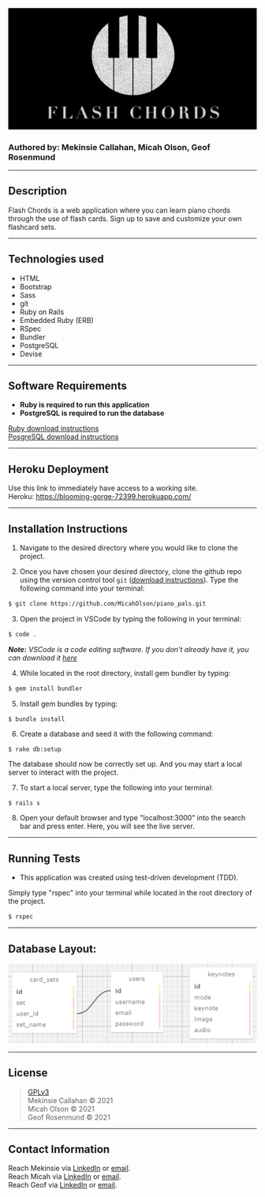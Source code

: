 <div align="center">
  <img src="public/logo_readme.png" alt="Flash Chords logo">
</div>

### Authored by: Mekinsie Callahan, Micah Olson, Geof Rosenmund

* * *

## Description

Flash Chords is a web application where you can learn piano chords through the use of flash cards. Sign up to save and customize your own flashcard sets. 

* * *

## Technologies used

* HTML
* Bootstrap
* Sass
* git
* Ruby on Rails
* Embedded Ruby (ERB)
* RSpec
* Bundler
* PostgreSQL
* Devise

* * *

## Software Requirements
* **Ruby is required to run this application**
* **PostgreSQL is required to run the database**  

 <a href="https://www.learnhowtoprogram.com/ruby-and-rails/getting-started-with-ruby/installing-ruby">Ruby download instructions</a>  
  <a href="https://www.learnhowtoprogram.com/ruby-and-rails/getting-started-with-ruby/installing-postgres">PosgreSQL download instructions</a>  

* * *


## Heroku Deployment

Use this link to immediately have access to a working site.   
Heroku: https://blooming-gorge-72399.herokuapp.com/

* * * 

## Installation Instructions
1. Navigate to the desired directory where you would like to clone the project.

2. Once you have chosen your desired directory, clone the github repo using the version control tool `git` (<a href="https://www.learnhowtoprogram.com/introduction-to-programming/getting-started-with-intro-to-programming/git-and-github">download instructions</a>). Type the following command into your terminal:
```bash
$ git clone https://github.com/MicahOlson/piano_pals.git
```
3. Open the project in VSCode by typing the following in your terminal:

``` bash
$ code .
```
_**Note:** VSCode is a code editing software. If you don't already have it, you can download it <a href="https://code.visualstudio.com/">here</a>_

4. While located in the root directory, install gem bundler by typing:

``` bash
$ gem install bundler
```

5. Install gem bundles by typing:

``` bash
$ bundle install
```

6. Create a database and seed it with the following command:
```
$ rake db:setup
```
The database should now be correctly set up. And you may start a local server to interact with the project. 

7. To start a local server, type the following into your terminal:
```
$ rails s
```
8. Open your default browser and type "localhost:3000" into the search bar and press enter. Here, you will see the live server.

* * *
## Running Tests
* This application was created using test-driven development (TDD).

Simply type "rspec" into your terminal while located in the root directory of the project.
``` bash
$ rspec
```
* * *
## Database Layout:

![Database Layout](/public/db_schema.png)

* * * 
## License
> [GPLv3](https://choosealicense.com/licenses/gpl-3.0/)\
> Mekinsie Callahan &copy; 2021  
> Micah Olson &copy; 2021  
> Geof Rosenmund &copy; 2021  
* * *

## Contact Information

Reach Mekinsie via <a href="https://www.linkedin.com/in/mekinsie/" target="_blank">LinkedIn</a> or <a href="mailto:mekinsie.aja@gmail.com" target="_blank">email</a></li>.  
Reach Micah via <a href="https://www.linkedin.com/in/micah-lewis-olson/" target="_blank">LinkedIn</a> or <a href="mailto:micah.olson@protonmail.com" target="_blank">email</a></li>.  
Reach Geof via <a href="https://www.linkedin.com/in/geofrosenmund/" target="_blank">LinkedIn</a> or <a href="mailto:geof.rosenmunds.email@gmail.com" target="_blank">email</a></li>.
